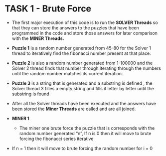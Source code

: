 ﻿# TASK 1 - Brute Force

- The first major execution of this code is to run the **SOLVER Threads** so that they can store the answers to the puzzles that have been programmed in the code and store those answers for later comparison with the **MINER Threads.**








- **Puzzle 1** is a random number generated from 45-80 for the Solver 1 thread to iteratively find the fibonacci number present at that place.





- **Puzzle 2**  is also a random number generated from 1-100000 and the Solver 2 thread finds that number through iterating through the numbers until the random number matches its current iteration.











- **Puzzle 3** is a string that is generated and a substring is defined , the Solver thread 3 filles a empty string and fills it letter by letter until the substring is found












- After all the Solver threads have been executed and the answers have been stored the **Miner Threads** are called and are all joined.











- **MINER 1**
  - The miner one brute force the puzzle that is corresponds with the random number generated “n”, If n is 0 then it will move to brute forcing the fibonacci series iterative 













- If n = 1 then it will move to brute forcing the random number for i = 0















